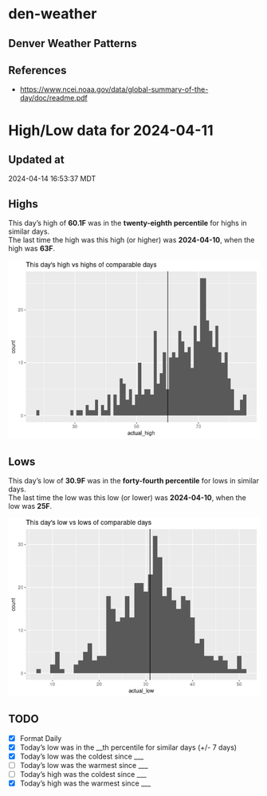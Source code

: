 # den-weather


## Denver Weather Patterns

## References

- <https://www.ncei.noaa.gov/data/global-summary-of-the-day/doc/readme.pdf>

# High/Low data for 2024-04-11

## Updated at

2024-04-14 16:53:37 MDT

## Highs

This day’s high of **60.1F** was in the **twenty-eighth percentile** for
highs in similar days.  
The last time the high was this high (or higher) was **2024-04-10**,
when the high was **63F**.

![](readme_files/figure-commonmark/unnamed-chunk-4-1.png)

## Lows

This day’s low of **30.9F** was in the **forty-fourth percentile** for
lows in similar days.  
The last time the low was this low (or lower) was **2024-04-10**, when
the low was **25F**.

![](readme_files/figure-commonmark/unnamed-chunk-6-1.png)

## TODO

- [x] Format Daily
- [x] Today’s low was in the \_\_th percentile for similar days (+/- 7
  days)
- [x] Today’s low was the coldest since \_\_\_
- [ ] Today’s low was the warmest since \_\_\_
- [ ] Today’s high was the coldest since \_\_\_
- [x] Today’s high was the warmest since \_\_\_

